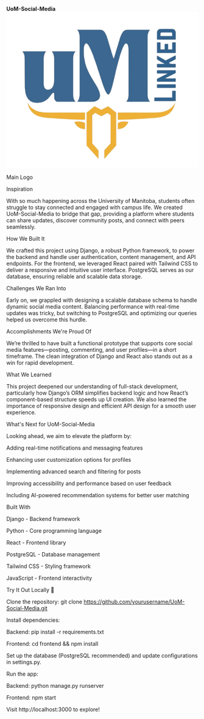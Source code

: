 **UoM-Social-Media**
![Logo](https://raw.githubusercontent.com/atherjnoor/UoM-Social-Media-/main/UMLinked/assets/Logo.png)

Main Logo

Inspiration

With so much happening across the University of Manitoba, students often struggle to stay connected and engaged with campus life. We created UoM-Social-Media to bridge that gap, providing a platform where students can share updates, discover community posts, and connect with peers seamlessly.

How We Built It

We crafted this project using Django, a robust Python framework, to power the backend and handle user authentication, content management, and API endpoints. For the frontend, we leveraged React paired with Tailwind CSS to deliver a responsive and intuitive user interface. PostgreSQL serves as our database, ensuring reliable and scalable data storage.

Challenges We Ran Into

Early on, we grappled with designing a scalable database schema to handle dynamic social media content. Balancing performance with real-time updates was tricky, but switching to PostgreSQL and optimizing our queries helped us overcome this hurdle.

Accomplishments We're Proud Of

We’re thrilled to have built a functional prototype that supports core social media features—posting, commenting, and user profiles—in a short timeframe. The clean integration of Django and React also stands out as a win for rapid development.

What We Learned

This project deepened our understanding of full-stack development, particularly how Django’s ORM simplifies backend logic and how React’s component-based structure speeds up UI creation. We also learned the importance of responsive design and efficient API design for a smooth user experience.

What's Next for UoM-Social-Media

Looking ahead, we aim to elevate the platform by:

Adding real-time notifications and messaging features

Enhancing user customization options for profiles

Implementing advanced search and filtering for posts

Improving accessibility and performance based on user feedback

Including AI-powered recommendation systems for better user matching

Built With

Django - Backend framework

Python - Core programming language

React - Frontend library

PostgreSQL - Database management

Tailwind CSS - Styling framework

JavaScript - Frontend interactivity

Try It Out Locally 🚀

Clone the repository: git clone https://github.com/yourusername/UoM-Social-Media.git

Install dependencies:

Backend: pip install -r requirements.txt

Frontend: cd frontend && npm install

Set up the database (PostgreSQL recommended) and update configurations in settings.py.

Run the app:

Backend: python manage.py runserver

Frontend: npm start

Visit http://localhost:3000 to explore!


